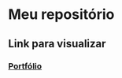 # Meu repositório

## Link para visualizar
### <a href="https://caiofilardis.github.io/modelo-portf-lio01/">Portfólio</a>
